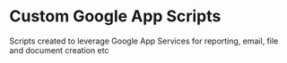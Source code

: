 # Custom Google App Scripts
Scripts created to leverage Google App Services for reporting, email, file and document creation etc
